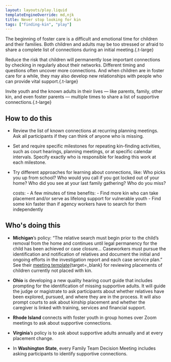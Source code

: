 ```yaml
---
layout: layouts/play.liquid
templateEngineOverride: md,njk
title: Never stop looking for kin
tags: ["finding-kin", "play"]
---
```


The beginning of foster care is a difficult and emotional time for children and their families. Both children and adults may be too stressed or afraid to share a complete list of connections during an initial meeting.{.t-large}

Reduce the risk that children will permanently lose important connections by checking in regularly about their networks. Different timing and questions often uncover more connections. And when children are in foster care for a while, they may also develop new relationships with people who can provide vital support.{.t-large}

Invite youth and the known adults in their lives — like parents, family, other kin, and even foster parents — multiple times to share a list of supportive connections.{.t-large}

## How to do this

* Review the list of known connections at recurring planning meetings. Ask all participants if they can think of anyone who is missing.

* Set and require specific milestones for repeating kin-finding activities, such as court hearings, planning meetings, or at specific calendar intervals. Specify exactly who is responsible for leading this work at each milestone.

* Try different approaches for learning about connections, like: Who picks you up from school? Who would you call if you got locked out of your home? Who did you see at your last family gathering? Who do you miss?

    costs:
      - A few minutes of time
    benefits:
      - Find more kin who can take placement and/or serve as lifelong support
        for vulnerable youth
      - Find some kin faster than if agency workers have to search for them
        independently

## Who's doing this

* **Michigan**’s policy: “The relative search must begin prior to the child’s removal from the home and continues until legal permanency for the child has been achieved or case closure… Caseworkers must pursue the identification and notification of relatives and document the initial and ongoing efforts in the investigation report and each case service plan.” See their [meeting template](https://docs.google.com/presentation/d/1Aky7GJkR5SUPJhM5_quR4c1QhtunMXRS/edit?usp=drive_link&ouid=103308794074606378631&rtpof=true&sd=true){target=_blank} for reviewing placements of children currently not placed with kin.

* **Ohio** is developing a new quality hearing court guide that includes prompting for the identification of missing supportive adults. It will guide the judge or magistrate to ask participants about whether relatives have been explored, pursued, and where they are in the process. It will also prompt courts to ask about kinship placement and whether the caregiver is linked with training, services and financial support.

* **Rhode Island** connects with foster youth in group homes over Zoom meetings to ask about supportive connections.

* **Virginia**’s policy is to ask about supportive adults annually and at every placement change.

* In **Washington State**, every Family Team Decision Meeting includes asking participants to identify supportive connections.